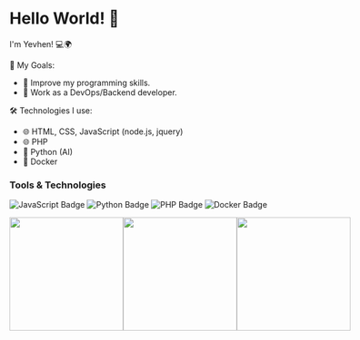# Hello World! 👋
I'm Yevhen! 💻🌍

🎯 My Goals:
- 🚀 Improve my programming skills.
- 🌟 Work as a DevOps/Backend developer.

🛠️ Technologies I use:
- 🌐 HTML, CSS, JavaScript (node.js, jquery)
- 🌐 PHP
- 🐍 Python (AI)
- 🐳 Docker

### Tools & Technologies
<p>
  <img src="https://img.shields.io/badge/Code-JavaScript-blue?logo=javascript" alt="JavaScript Badge" />
  <img src="https://img.shields.io/badge/Code-Python-blue?logo=python" alt="Python Badge" />
  <img src="https://img.shields.io/badge/Code-PHP-8892BF?logo=php" alt="PHP Badge" />
  <img src="https://img.shields.io/badge/Tools-Docker-2496ED?logo=docker" alt="Docker Badge" />
</p>


<div style='display: flex'>
  <img src="https://media.tenor.com/i_K3zWsgcG8AAAAi/hacker-pepe.gif" width="200" height="200">
  <img src="https://media1.tenor.com/m/57w9du3NrV0AAAAd/css-html.gif" width="200" height="200">
  <img src="https://media1.tenor.com/m/QmVTfQw3pjYAAAAd/coding-scaler.gif" width="200" height="200">
</div>





